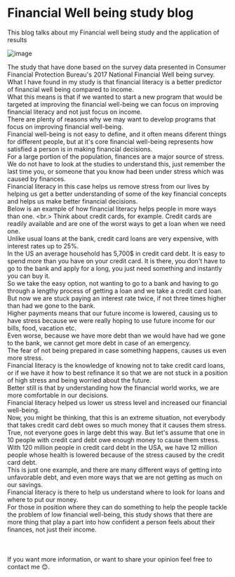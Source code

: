 # Financial Well being study blog
This blog talks about my Financial well being study and the application of results

![image](https://user-images.githubusercontent.com/74316333/99918044-98bc3880-2d14-11eb-9390-48670dd9bb20.png)<br/>

The study that have done based on the survey data presented in Consumer Financial  Protection Bureau's 2017 National Financial Well being survey. <br/>
What I have found in my study is that financial literacy is a better predictor of financial well being compared to income. <br/>
What this means is that if we wanted to start a new program that would be targeted at improving the financial well-being we can focus on improving financial literacy and not just focus on income. <br/>
There are plenty of reasons why we may want to develop programs that focus on improving financial well-being. <br/>
Financial well-being is not easy to define, and it often means diferent things for different people, but at it's core financial well-being represents how satisfied a person is in making financial decisions. <br/>
For a large portion of the population, finances are a major source of  stress. We do not have to look at the studies to understand this, just remember the last time you, or someone that you know had been under stress which was caused by finances. <br/>
Financial literacy in this case helps us remove stress from our lives by helping us get a better understanding of some of the key financial concepts and helps us make better financial decisions. <br/>
Below is an example of how financial literacy helps people in more ways than one. <br.>
Think about credit cards, for example. Credit cards are readily available and are one of the worst ways to get a loan when we need one. <br/>
Unlike usual loans at the bank, credit card loans are very expensive, with interest rates up to 25%. <br/>
In the US an average household has 5,700$ in credit card debt. It is easy to spend more than you have on your credit card. It is there, you don't have to go to the bank and apply for a long, you just need something and instantly you can buy it. <br/>
So we take the easy option, not wanting to go to a bank and having to go through a lengthy process of getting a loan and we take a credit card loan.<br/>
But now we are stuck paying an interest rate twice, if not three times higher than had we gone to the bank. <br/>
Higher payments means that our future income is lowered, causing us to have stress because we were really hoping to use future income for our bills, food, vacation etc.<br/>
Even worse, because we have more debt than we would have had we gone to the bank, we cannot get more debt in case of an emergency. <br/>
The fear of not being prepared in case something happens, causes us even more stress. <br/>
Financial literacy is the knowledge of knowing not to take credit card loans, or if we have it how to best refinance it so that we are not stuck in a position of high stress and being worried about the future. <br/>
Better still is that by understanding how the financial world works, we are more comfortable in our decisions. <br/>
Financial literacy helped us lower us stress level and increased our financial well-being. <br/>
Now, you might be thinking, that this is an extreme situation, not everybody that takes credit card debt owes so much money that it causes them stress. <br/>
True, not everyone goes in large debt this way. But let's assume that one in 10 people with credit card debt owe enough money to cause them stress. <br/>
With 120 million people in credit card debt in the USA, we have 12 million people whose health is lowered because of the stress caused by the credit card debt. <br/>
This is just one example, and there are many different ways of getting into unfavorable debt, and even more ways that we are not getting as much on our savings. <br/>
Financial literacy is there to help us understand where to look for loans and where to put our money. <br/>
For those in position where they can do something to help the people tackle the problem of low financial well-being, this study shows that there are more thing that play a part into how confident a person feels about their finances, not just their income. <br/>
<br/>
<br/>
<br/>
If you want more information, or want to share your opinion feel free to contact me 😊. 
